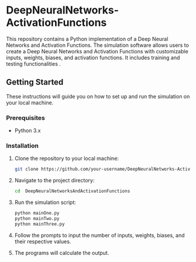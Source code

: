 # DeepNeuralNetworks-ActivationFunctions


This repository contains a Python implementation of a Deep Neural Networks and Activation Functions. The simulation software allows users to create a Deep Neural Networks and Activation Functions with customizable inputs, weights, biases, and activation functions. It includes training and testing functionalities .

## Getting Started

These instructions will guide you on how to set up and run the simulation on your local machine.

### Prerequisites

- Python 3.x

### Installation

1. Clone the repository to your local machine:

   ```bash
   git clone https://github.com/your-username/DeepNeuralNetworks-ActivationFunctions.git

2. Navigate to the project directory:

   ```bash
   cd  DeepNeuralNetworksAndActivationFunctions

3. Run the simulation script:
   
   ```bash
   python mainOne.py
   python mainTwo.py
   python mainThree.py 

5. Follow the prompts to input the number of inputs, weights, biases, and their respective values.

6. The programs will calculate the output.
